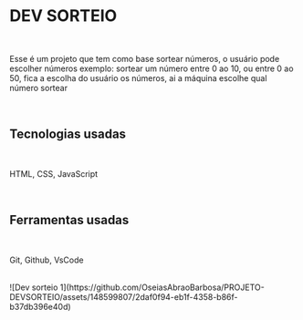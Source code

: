 <h1>DEV SORTEIO</h1>
<br>
<p>Esse é um projeto que tem como base sortear números, o usuário pode escolher números exemplo: sortear um número entre 0 ao 10, ou entre 0 ao 50, fica a escolha do usuário os números, ai a máquina escolhe qual número sortear</p>
<br>
<h2>Tecnologias usadas</h2>
<br>
<p>HTML, CSS, JavaScript</p>
<br>
<h2>Ferramentas usadas</h2>
<br>
<p>Git, Github, VsCode</p>
<br>
![Dev sorteio 1](https://github.com/OseiasAbraoBarbosa/PROJETO-DEVSORTEIO/assets/148599807/2daf0f94-eb1f-4358-b86f-b37db396e40d)
